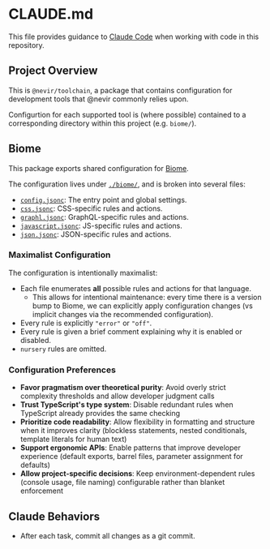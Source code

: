 # CLAUDE.md

This file provides guidance to [Claude Code](claude.ai/code) when working with
code in this repository.

## Project Overview

This is `@nevir/toolchain`, a package that contains configuration for
development tools that @nevir commonly relies upon.

Configurtion for each supported tool is (where possible) contained to a
corresponding directory within this project (e.g. `biome/`).

## Biome

This package exports shared configuration for [Biome](https://biomejs.dev/).

The configuration lives under [`./biome/`](./biome/), and is broken into several
files:

- [`config.jsonc`](./biome/config.jsonc): The entry point and global settings.
- [`css.jsonc`](./biome/css.jsonc): CSS-specific rules and actions.
- [`graphl.jsonc`](./biome/graphl.jsonc): GraphQL-specific rules and actions.
- [`javascript.jsonc`](./biome/javascript.jsonc): JS-specific rules and actions.
- [`json.jsonc`](./biome/json.jsonc): JSON-specific rules and actions.

### Maximalist Configuration

The configuration is intentionally maximalist:

- Each file enumerates **all** possible rules and actions for that language.
  - This allows for intentional maintenance: every time there is a version bump
    to Biome, we can explicitly apply configuration changes (vs implicit changes
    via the recommended configuration).
- Every rule is explicitly `"error"` or `"off"`.
- Every rule is given a brief comment explaining why it is enabled or disabled.
- `nursery` rules are omitted.

### Configuration Preferences

- **Favor pragmatism over theoretical purity**: Avoid overly strict complexity
  thresholds and allow developer judgment calls
- **Trust TypeScript's type system**: Disable redundant rules when TypeScript
  already provides the same checking
- **Prioritize code readability**: Allow flexibility in formatting and structure
  when it improves clarity (blockless statements, nested conditionals, template
  literals for human text)
- **Support ergonomic APIs**: Enable patterns that improve developer experience
  (default exports, barrel files, parameter assignment for defaults)
- **Allow project-specific decisions**: Keep environment-dependent rules
  (console usage, file naming) configurable rather than blanket enforcement

## Claude Behaviors

- After each task, commit all changes as a git commit.
